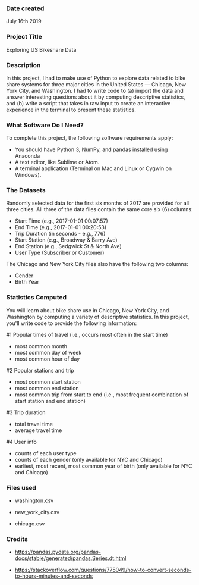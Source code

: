 ### Date created
July 16th 2019

### Project Title
Exploring US Bikeshare Data

### Description
In this project, I had to make use of Python to explore data related to bike share systems for three major cities in the United
States — Chicago, New York City, and Washington. I had to write code to (a) import the data and answer interesting
questions about it by computing descriptive statistics, and (b) write a script that takes in raw input to create an interactive
experience in the terminal to present these statistics.

### What Software Do I Need?
To complete this project, the following software requirements apply:

- You should have Python 3, NumPy, and pandas installed using Anaconda
- A text editor, like Sublime or Atom.
- A terminal application (Terminal on Mac and Linux or Cygwin on Windows).

### The Datasets
Randomly selected data for the first six months of 2017 are provided for all three cities. All three of the data files contain the same core six (6) columns:

- Start Time (e.g., 2017-01-01 00:07:57)
- End Time (e.g., 2017-01-01 00:20:53)
- Trip Duration (in seconds - e.g., 776)
- Start Station (e.g., Broadway & Barry Ave)
- End Station (e.g., Sedgwick St & North Ave)
- User Type (Subscriber or Customer)

The Chicago and New York City files also have the following two columns:
- Gender
- Birth Year

### Statistics Computed
You will learn about bike share use in Chicago, New York City, and Washington by computing a variety of descriptive statistics. In this project, you'll write code to provide the following information:

#1 Popular times of travel (i.e., occurs most often in the start time)

- most common month
- most common day of week
- most common hour of day

#2 Popular stations and trip

- most common start station
- most common end station
- most common trip from start to end (i.e., most frequent combination of start station and end station)

#3 Trip duration

- total travel time
- average travel time

#4 User info

- counts of each user type
- counts of each gender (only available for NYC and Chicago)
- earliest, most recent, most common year of birth (only available for NYC and Chicago)

### Files used
- washington.csv

- new_york_city.csv

- chicago.csv

### Credits
- https://pandas.pydata.org/pandas-docs/stable/generated/pandas.Series.dt.html

- https://stackoverflow.com/questions/775049/how-to-convert-seconds-to-hours-minutes-and-seconds
